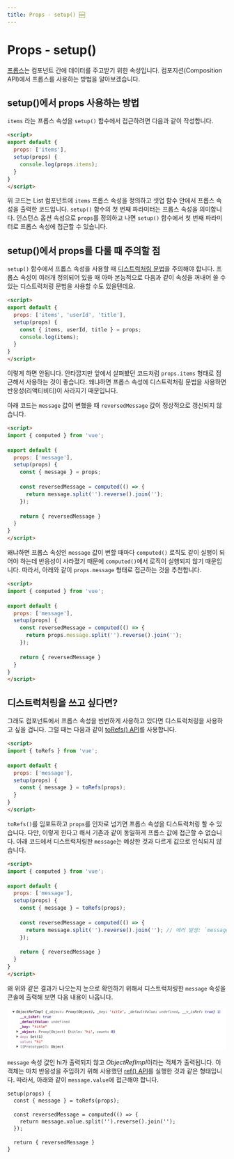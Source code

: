 ```yaml
---
title: Props - setup() 🆕
---
```


# Props - setup() <Badge text="Vue 3" />

[프롭스](/vue/props)는 컴포넌트 간에 데이터를 주고받기 위한 속성입니다. 컴포지션(Composition API)에서 프롭스를 사용하는 방법을 알아보겠습니다.

## setup()에서 props 사용하는 방법

`items` 라는 프롭스 속성을 `setup()` 함수에서 접근하려면 다음과 같이 작성합니다.

```html
<script>
export default {
  props: ['items'],
  setup(props) {
    console.log(props.items);
  }
}
</script>
```

위 코드는 List 컴포넌트에 `items` 프롭스 속성을 정의하고 셋업 함수 안에서 프롭스 속성을 출력한 코드입니다. 
`setup()` 함수의 첫 번째 파라미터는 프롭스 속성을 의미합니다. 인스턴스 옵션 속성으로 `props`를 정의하고 나면 `setup()` 함수에서 첫 번째 파라미터로 프롭스 속성에 접근할 수 있습니다.

## setup()에서 props를 다룰 때 주의할 점

`setup()` 함수에서 프롭스 속성을 사용할 때 [디스트럭처링 문법](/es6+/destructuring)을 주의해야 합니다. 프롭스 속성이 여러개 정의되어 있을 때 아마 본능적으로 다음과 같이 속성을 꺼내어 쓸 수 있는 디스트럭처링 문법을 사용할 수도 있을텐데요.

```html
<script>
export default {
  props: ['items', 'userId', 'title'],
  setup(props) {
    const { items, userId, title } = props;
    console.log(items);
  }
}
</script>
```

이렇게 하면 안됩니다. 안타깝지만 앞에서 살펴봤던 코드처럼 `props.items` 형태로 접근해서 사용하는 것이 좋습니다. 왜냐하면 프롭스 속성에 디스트럭처링 문법을 사용하면 반응성(리액티비티)이 사라지기 때문입니다. 

아래 코드는 `message` 값이 변했을 때 `reversedMessage` 값이 정상적으로 갱신되지 않습니다.

```html
<script>
import { computed } from 'vue';

export default {
  props: ['message'],
  setup(props) {
    const { message } = props;
    
    const reversedMessage = computed(() => {
      return message.split('').reverse().join('');
    });

    return { reversedMessage }
  }
}
</script>
```

왜냐하면 프롭스 속성인 `message` 값이 변할 때마다 `computed()` 로직도 같이 실행이 되어야 하는데 반응성이 사라졌기 때문에 `computed()`에서 로직이 실행되지 않기 때문입니다. 따라서, 아래와 같이 `props.message` 형태로 접근하는 것을 추천합니다.

```html
<script>
import { computed } from 'vue';

export default {
  props: ['message'],
  setup(props) {
    const reversedMessage = computed(() => {
      return props.message.split('').reverse().join('');
    });

    return { reversedMessage }
  }
}
</script>
```

## 디스트럭처링을 쓰고 싶다면?

그래도 컴포넌트에서 프롭스 속성을 빈번하게 사용하고 있다면 디스트럭처링을 사용하고 싶을 겁니다. 그럴 때는 다음과 같이 [toRefs() API](https://vuejs.org/api/reactivity-utilities.html#torefs)를 사용합니다.

```html
<script>
import { toRefs } from 'vue';

export default {
  props: ['message'],
  setup(props) {
    const { message } = toRefs(props);
  }
}
</script>
```

`toRefs()`를 임포트하고 `props`를 인자로 넘기면 프롭스 속성을 디스트럭처링 할 수 있습니다. 다만, 이렇게 한다고 해서 기존과 같이 동일하게 프롭스 값에 접근할 수 없습니다. 아래 코드에서 디스트럭처링한 `message`는 예상한 것과 다르게 값으로 인식되지 않습니다.

```html
<script>
import { computed } from 'vue';

export default {
  props: ['message'],
  setup(props) {
    const { message } = toRefs(props);
    
    const reversedMessage = computed(() => {
      return message.split('').reverse().join(''); // 에러 발생: `message.split is not a function`
    });

    return { reversedMessage }
  }
}
</script>
```

왜 위와 같은 결과가 나오는지 눈으로 확인하기 위해서 디스트럭처링한 `message` 속성을 콘솔에 출력해 보면 다음 내용이 나옵니다.

![toRefs()로 디스트럭처링 한 프롭스 속성 스펙](./img/afterToRefs.png)

`message` 속성 값인 hi가 출력되지 않고 *ObjectRefImpl*이라는 객체가 출력됩니다. 이 객체는 마치 반응성을 주입하기 위해 사용했던 [ref() API](/reuse/composition.html#ref-소개)를 실행한 것과 같은 형태입니다. 따라서, 아래와 같이 `message.value`에 접근해야 합니다.

```js{5}
setup(props) {
  const { message } = toRefs(props);
  
  const reversedMessage = computed(() => {
    return message.value.split('').reverse().join('');
  });

  return { reversedMessage }
}
```
